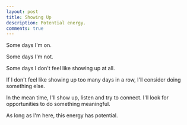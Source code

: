 ```yaml
---
layout: post
title: Showing Up
description: Potential energy.
comments: true
---
```

Some days I'm on.

Some days I'm not.

Some days I don't feel like showing up at all.

If I don't feel like showing up too many days in a row, I'll consider doing something else.

In the mean time, I'll show up, listen and try to connect.  I'll look for opportunities to do something meaningful.

As long as I'm here, this energy has potential.
